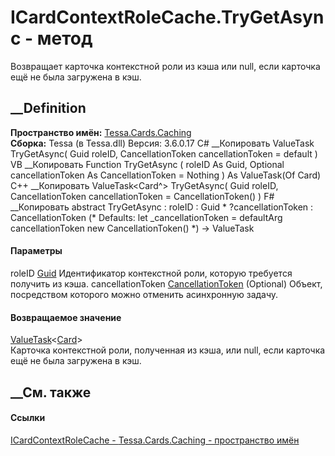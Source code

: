# ICardContextRoleCache.TryGetAsync - метод
Возвращает карточка контекстной роли из кэша или null, если карточка ещё не
была загружена в кэш.
## __Definition
 **Пространство имён:** [Tessa.Cards.Caching](N_Tessa_Cards_Caching.htm)  
 **Сборка:** Tessa (в Tessa.dll) Версия: 3.6.0.17
C# __Копировать
     ValueTask<Card> TryGetAsync(
    	Guid roleID,
    	CancellationToken cancellationToken = default
    )
VB __Копировать
     Function TryGetAsync ( 
    	roleID As Guid,
    	Optional cancellationToken As CancellationToken = Nothing
    ) As ValueTask(Of Card)
C++ __Копировать
     ValueTask<Card^> TryGetAsync(
    	Guid roleID, 
    	CancellationToken cancellationToken = CancellationToken()
    )
F# __Копировать
     abstract TryGetAsync : 
            roleID : Guid * 
            ?cancellationToken : CancellationToken 
    (* Defaults:
            let _cancellationToken = defaultArg cancellationToken new CancellationToken()
    *)
    -> ValueTask<Card> 
#### Параметры
roleID [Guid](https://learn.microsoft.com/dotnet/api/system.guid)
    Идентификатор контекстной роли, которую требуется получить из кэша.
cancellationToken
[CancellationToken](https://learn.microsoft.com/dotnet/api/system.threading.cancellationtoken)
(Optional)
    Объект, посредством которого можно отменить асинхронную задачу.
#### Возвращаемое значение
[ValueTask](https://learn.microsoft.com/dotnet/api/system.threading.tasks.valuetask-1)<[Card](T_Tessa_Cards_Card.htm)>  
Карточка контекстной роли, полученная из кэша, или null, если карточка ещё не
была загружена в кэш.
## __См. также
#### Ссылки
[ICardContextRoleCache - ](T_Tessa_Cards_Caching_ICardContextRoleCache.htm)
[Tessa.Cards.Caching - пространство имён](N_Tessa_Cards_Caching.htm)
